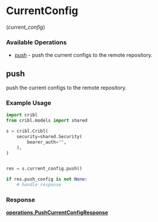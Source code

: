 # CurrentConfig
(*current_config*)

### Available Operations

* [push](#push) - push the current configs to the remote repository.

## push

push the current configs to the remote repository.

### Example Usage

```python
import cribl
from cribl.models import shared

s = cribl.Cribl(
    security=shared.Security(
        bearer_auth="",
    ),
)


res = s.current_config.push()

if res.push_config is not None:
    # handle response
```


### Response

**[operations.PushCurrentConfigResponse](../../models/operations/pushcurrentconfigresponse.md)**

